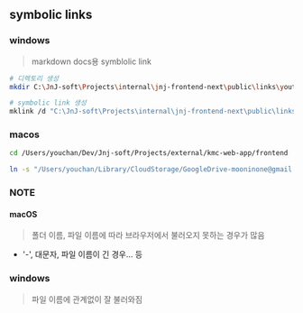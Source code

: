 ## symbolic links

### windows

> markdown docs용 symblolic link

```sh
# 디렉토리 생성
mkdir C:\JnJ-soft\Projects\internal\jnj-frontend-next\public\links\youtube

# symbolic link 생성
mklink /d "C:\JnJ-soft\Projects\internal\jnj-frontend-next\public\links\youtube\downloads" "C:\JnJ-soft\Projects\internal\jnj-backend\downloads"
```

### macos

```sh
cd /Users/youchan/Dev/Jnj-soft/Projects/external/kmc-web-app/frontend

ln -s "/Users/youchan/Library/CloudStorage/GoogleDrive-mooninone@gmail.com/내 드라이브/Obsidian/00_Playground/00_Inbox/GoogleWorkspace" _markdown

```

### NOTE

#### macOS

> 폴더 이름, 파일 이름에 따라 브라우저에서 불러오지 못하는 경우가 많음

- '-', 대문자, 파일 이름이 긴 경우... 등

### windows

> 파일 이름에 관계없이 잘 불러와짐
